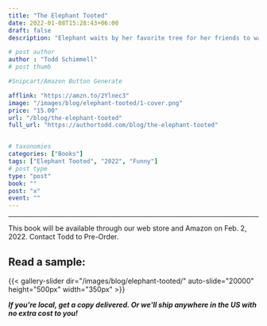```yaml
---
title: "The Elephant Tooted"
date: 2022-01-08T15:28:43+06:00
draft: false
description: "Elephant waits by her favorite tree for her friends to walk by at the end of every day. One day Giraffe heard a loud, TOOT coming from Elephant's direction."

# post author
author : "Todd Schimmell"
# post thumb

#Snipcart/Amazon Button Generate

afflink: "https://amzn.to/2Ylnec3"
image: "/images/blog/elephant-tooted/1-cover.png"
price: "15.00"
url: "/blog/the-elephant-tooted"
full_url: "https://authortodd.com/blog/the-elephant-tooted"


# taxonomies
categories: ["Books"]
tags: ["Elephant Tooted", "2022", "Funny"]
# post type
type: "post"
book: ""
post: "x"
event: ""
---
```

---

This book will be available through our web store and Amazon on Feb. 2, 2022. Contact Todd to Pre-Order.

## Read a sample:
{{< gallery-slider dir="/images/blog/elephant-tooted/" auto-slide="20000" height="500px" width="350px" >}}


***If you're local, get a copy delivered. Or we'll ship anywhere in the US with no extra cost to you!***

